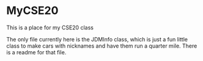 # MyCSE20
This is a place for my CSE20 class

The only file currently here is the JDMInfo class, which is just a fun little class to make cars with nicknames and have them run a quarter mile. There is a readme for that file.
